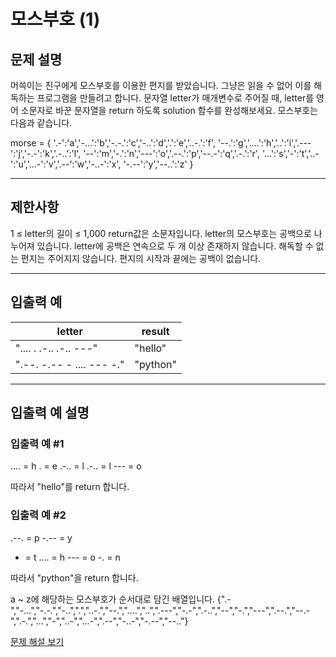 # 모스부호 (1)

## 문제 설명
머쓱이는 친구에게 모스부호를 이용한 편지를 받았습니다. 그냥은 읽을 수 없어 이를 해독하는 프로그램을 만들려고 합니다. 문자열 letter가 매개변수로 주어질 때, letter를 영어 소문자로 바꾼 문자열을 return 하도록 solution 함수를 완성해보세요.
모스부호는 다음과 같습니다.

morse = { 
    '.-':'a','-...':'b','-.-.':'c','-..':'d','.':'e','..-.':'f',
    '--.':'g','....':'h','..':'i','.---':'j','-.-':'k','.-..':'l',
    '--':'m','-.':'n','---':'o','.--.':'p','--.-':'q','.-.':'r',
    '...':'s','-':'t','..-':'u','...-':'v','.--':'w','-..-':'x',
    '-.--':'y','--..':'z'
}

---

## 제한사항
1 ≤ letter의 길이 ≤ 1,000
return값은 소문자입니다.
letter의 모스부호는 공백으로 나누어져 있습니다.
letter에 공백은 연속으로 두 개 이상 존재하지 않습니다.
해독할 수 없는 편지는 주어지지 않습니다.
편지의 시작과 끝에는 공백이 없습니다.

---

## 입출력 예
| letter                    | result   |
|---------------------------|----------|
| ".... . .-.. .-.. ---"    | "hello"  |
| ".--. -.-- - .... --- -." | "python" |

---

## 입출력 예 설명

### 입출력 예 #1
.... = h
. = e
.-.. = l
.-.. = l
--- = o

따라서 "hello"를 return 합니다.

### 입출력 예 #2
.--. = p
-.-- = y
- = t
.... = h
--- = o
-. = n
  
따라서 "python"을 return 합니다.

a ~ z에 해당하는 모스부호가 순서대로 담긴 배열입니다.
{".-","-...","-.-.","-..",".","..-.","--.","....","..",".---","-.-",".-..","--","-.","---",".--.","--.-",".-.","...","-","..-","...-",".--","-..-","-.--","--.."}

[문제 해설 보기](./문제해설.md)
